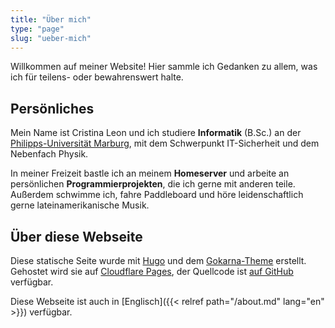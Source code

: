 ```yaml
---
title: "Über mich"
type: "page"
slug: "ueber-mich"
---
```


Willkommen auf meiner Website!
Hier sammle ich Gedanken zu allem, was ich für teilens- oder bewahrenswert halte.

## Persönliches

Mein Name ist Cristina Leon und ich studiere **Informatik** (B.Sc.) an der [Philipps-Universität Marburg](https://www.uni-marburg.de), mit dem Schwerpunkt IT-Sicherheit und dem Nebenfach Physik.

In meiner Freizeit bastle ich an meinem **Homeserver** und arbeite an persönlichen **Programmierprojekten**, die ich gerne mit anderen teile.
Außerdem schwimme ich, fahre Paddleboard und höre leidenschaftlich gerne lateinamerikanische Musik.

## Über diese Webseite

Diese statische Seite wurde mit [Hugo](https://gohugo.io) und dem [Gokarna-Theme](https://github.com/gokarna-theme/gokarna-hugo) erstellt.
Gehostet wird sie auf [Cloudflare Pages](https://pages.cloudflare.com), der Quellcode ist [auf GitHub](https://github.com/ctrleon/personal-site) verfügbar.

Diese Webseite ist auch in [Englisch]({{< relref path="/about.md" lang="en" >}}) verfügbar.
